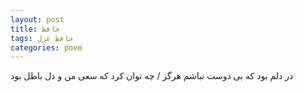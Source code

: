 ```yaml
---
layout: post
title: حافظ
tags: حافظ غزل
categories: poem
---
```


در دلم بود که بی دوست نباشم هرگز / چه توان کرد که سعی من و دل باطل بود
